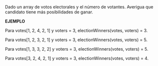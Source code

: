 Dado un array de votos electorales y el número de votantes. Averigua que candidato tiene más posibilidades de ganar.

**EJEMPLO**

Para votes[1, 2, 4, 2, 1] y voters = 3, electionWinners(votes, voters) = 3.

Para votes[1, 2, 3, 2, 1] y voters = 3, electionWinners(votes, voters) = 5.

Para votes[1, 3, 3, 2, 2] y voters = 3, electionWinners(votes, voters) = 5.

Para votes[3, 2, 4, 2, 1] y voters = 3, electionWinners(votes, voters) = 4.
